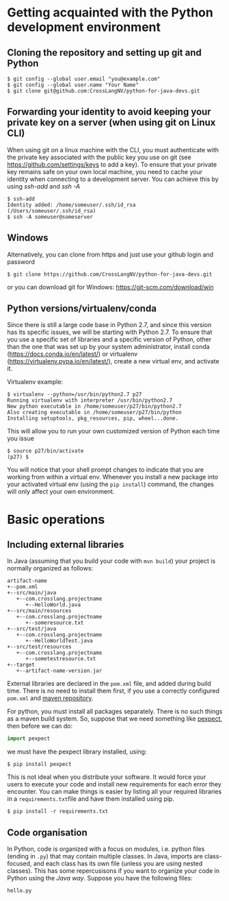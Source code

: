 # Getting acquainted with the Python development environment
## Cloning the repository and setting up git and Python
```console
$ git config --global user.email "you@example.com"
$ git config --global user.name "Your Name"
$ git clone git@github.com:CrossLangNV/python-for-java-devs.git
```

## Forwarding your identity to avoid keeping your private key on a server (when using git on Linux CLI)
When using git on a linux machine with the CLI, you must authenticate with the private key associated with the public key you use on git (see https://github.com/settings/keys to add a key). To ensure that your private key remains safe on your own local machine, you need to cache your identity when connecting to a development server. You can achieve this by using *ssh-add* and *ssh -A*
```console
$ ssh-add
Identity added: /home/someuser/.ssh/id_rsa (/Users/someuser/.ssh/id_rsa)
$ ssh -A someuser@someserver
```

## Windows
Alternatively, you can clone from https and just use your github login and password
```console
$ git clone https://github.com/CrossLangNV/python-for-java-devs.git
```
or you can download git for Windows: https://git-scm.com/download/win

## Python versions/virtualenv/conda
Since there is still a large code base in Python 2.7, and since this version has its specific issues, we will be starting with Python 2.7. To ensure that you use a specific set of libraries and a specific version of Python, other than the one that was set up by your system administrator, install conda (https://docs.conda.io/en/latest/) or virtualenv (https://virtualenv.pypa.io/en/latest/), create a new virtual env, and activate it.

Virtualenv example:
```console
$ virtualenv --python=/usr/bin/python2.7 p27
Running virtualenv with interpreter /usr/bin/python2.7
New python executable in /home/someuser/p27/bin/python2.7
Also creating executable in /home/someuser/p27/bin/python
Installing setuptools, pkg_resources, pip, wheel...done.
```

This will allow you to run your own customized version of Python each time you issue
```console
$ source p27/bin/activate
(p27) $ 
```

You will notice that your shell prompt changes to indicate that you are working from within a virtual env. Whenever you install a new package into your activated virtual env (using the ```pip install```) command, the changes will only affect your own environment.

# Basic operations
## Including external libraries
In Java (assuming that you build your code with ```mvn build```) your project is normally organized as follows:
```
artifact-name  
+--pom.xml  
+--src/main/java
   +--com.crosslang.projectname  
      +--HelloWorld.java  
+--src/main/resources
   +--com.crosslang.projectname
      +--someresource.txt
+--src/test/java
   +--com.crosslang.projectname
      +--HelloWorldTest.java
+--src/test/resources  
   +--com.crosslang.projectname
      +--sometestresource.txt
+--target
   +--artifact-name-version.jar
```
External libraries are declared in the ```pom.xml``` file, and added during build time. There is no need to install them first, if you use a correctly configured ```pom.xml``` and [maven repository](https://www.sonatype.com/product-nexus-repository).

For python, you must install all packages separately. There is no such things as a maven build system.
So, suppose that we need something like [pexpect](https://pexpect.readthedocs.io/en/stable/), then before we can do:
```python
import pexpect
```
we must have the pexpect library installed, using:
```console
$ pip install pexpect
```
This is not ideal when you distribute your software. It would force your users to execute your code and install new requirements for each error they encounter. You can make things is easier by listing all your required libraries in a ```requirements.txt```file and have them installed  using pip.
```console
$ pip install -r requirements.txt
```
## Code organisation
In Python, code is organized with a focus on modules, i.e. python files (ending in ```.py```) that may contain multiple classes. In Java, imports are class-focused, and each class has its own file (unless you are using nested classes). This has some repercusisons if you want to organize your code in Python using the *Java way*. Suppose you have the following files:
```
hello.py
```




